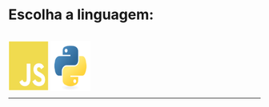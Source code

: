 <h1>Escolha a linguagem:</h1>

<div style="display: inline_block"><br>
  <a href="https://github.com/MariPadilha/URI-online-answers/blob/main/categorias/geometriacomputacionaljs.md" target="_blank"><img align="center" alt="Mari-Js" height="100" width="80" src="https://raw.githubusercontent.com/devicons/devicon/master/icons/javascript/javascript-plain.svg"></a>
  <a href="https://github.com/MariPadilha/URI-online-answers/blob/main/categorias/geometriacomputacionalpy.md" target="_blank"><img align="center" alt="Mari-Python" height="100" width="80" src="https://raw.githubusercontent.com/devicons/devicon/master/icons/python/python-original.svg"></a>
</div>
<hr>
